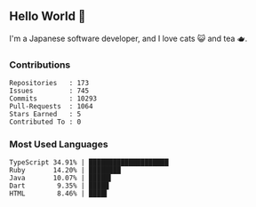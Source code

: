 ## Hello World 👋

I'm a Japanese software developer, and I love cats 😺 and tea 🫖.

### Contributions

    Repositories   : 173
    Issues         : 745
    Commits        : 10293
    Pull-Requests  : 1064
    Stars Earned   : 5
    Contributed To : 0

### Most Used Languages

    TypeScript 34.91% | ████████████████████
    Ruby       14.20% | ████████
    Java       10.07% | █████▌
    Dart        9.35% | █████
    HTML        8.46% | ████▌
